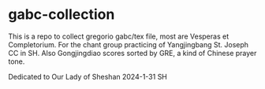 # gabc-collection

This is a repo to collect gregorio gabc/tex file, most are Vesperas et Completorium.
For the chant group practicing of Yangjingbang St. Joseph CC in SH.
Also Gongjingdiao scores sorted by GRE, a kind of Chinese prayer tone.

Dedicated to Our Lady of Sheshan
2024-1-31 SH
